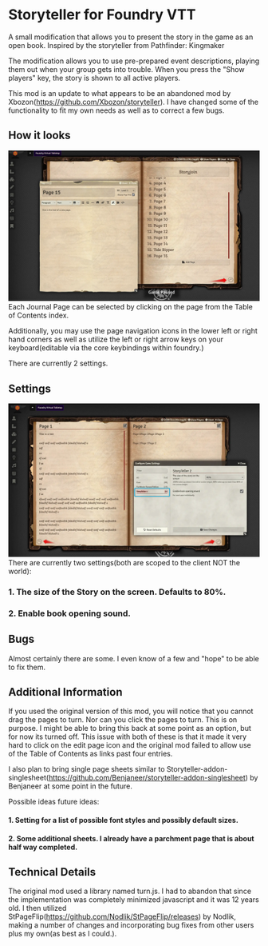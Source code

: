 # Storyteller for Foundry VTT

A small modification that allows you to present the story in the game as an open book. Inspired by the storyteller from Pathfinder: Kingmaker

The modification allows you to use pre-prepared event descriptions, playing them out when your group gets into trouble.
When you press the "Show players" key, the story is shown to all active players.

This mod is an update to what appears to be an abandoned mod by Xbozon(https://github.com/Xbozon/storyteller). I have changed some of the functionality to fit my own needs as well as to correct a few bugs.

## How it looks

![alt text](.github/Story_Table_of_Contents_and_New_Text_Page.webp "Title")
Each Journal Page can be selected by clicking on the page from the Table of Contents index.

Additionally, you may use the page navigation icons in the lower left or right hand corners as well as utilize the left or right arrow keys on your keyboard(editable via the core keybindings within foundry.)

There are currently 2 settings.

## Settings

![alt text](.github/Settings_and_Page_2.webp "Title")
There are currently two settings(both are scoped to the client NOT the world):

### 1. The size of the Story on the screen. Defaults to 80%.

### 2. Enable book opening sound.

## Bugs

Almost certainly there are some. I even know of a few and "hope" to be able to fix them.

## Additional Information

If you used the original version of this mod, you will notice that you cannot drag the pages to turn. Nor can you click the pages to turn. This is on purpose. I might be able to bring this back at some point as an option, but for now its turned off. This issue with both of these is that it made it very hard to click on the edit page icon and the original mod failed to allow use of the Table of Contents as links past four entries.

I also plan to bring single page sheets similar to Storyteller-addon-singlesheet(https://github.com/Benjaneer/storyteller-addon-singlesheet) by Benjaneer at some point in the future.

Possible ideas future ideas:

#### 1. Setting for a list of possible font styles and possibly default sizes.

#### 2. Some additional sheets. I already have a parchment page that is about half way completed.

## Technical Details

The original mod used a library named turn.js. I had to abandon that since the implementation was completely minimized javascript and it was 12 years old. I then utilized StPageFlip(https://github.com/Nodlik/StPageFlip/releases) by Nodlik, making a number of changes and incorporating bug fixes from other users plus my own(as best as I could.).

